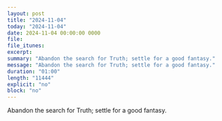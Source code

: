 ```yaml
---
layout: post
title: "2024-11-04"
today: "2024-11-04"
date: 2024-11-04 00:00:00 0000
file:
file_itunes:
excerpt:
summary: "Abandon the search for Truth; settle for a good fantasy."
message: "Abandon the search for Truth; settle for a good fantasy."
duration: "01:00"
length: "11444"
explicit: "no"
block: "no"
---
```

Abandon the search for Truth; settle for a good fantasy.

